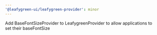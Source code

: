 ```yaml
---
'@leafygreen-ui/leafygreen-provider': minor
---
```


Add BaseFontSizeProvider to LeafygreenProvider to allow applications to set their baseFontSize
